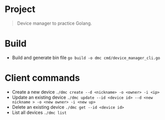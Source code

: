 # Project
> Device manager to practice Golang.

# Build
- Build and generate bin file `go build -o dmc cmd/device_manager_cli.go`

# Client commands
- Create a new device `./dmc create --d <nickname> -o <owner> -i <ip>`
- Update an existing device `./dmc update --id <device id> --d <new nickname > -o <new owner> -i <new up>`
- Delete an existing device `./dmc get --id <device id>`
- List all devices `./dmc list`
